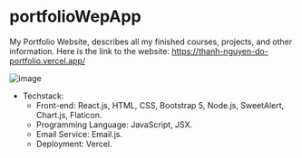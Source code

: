 # portfolioWepApp
My Portfolio Website, describes all my finished courses, projects, and other information.
Here is the link to the website: https://thanh-nguyen-do-portfolio.vercel.app/

![image](https://github.com/drakenevadie19/portfolioWebApp/assets/111625547/23b9be13-91e8-4fc0-a301-58488b413c65)


- Techstack:
   - Front-end: React.js, HTML, CSS, Bootstrap 5, Node.js, SweetAlert, Chart.js, Flaticon.
   - Programming Language: JavaScript, JSX.
   - Email Service: Email.js.
   - Deployment: Vercel.

